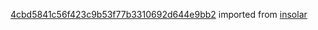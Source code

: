 [4cbd5841c56f423c9b53f77b3310692d644e9bb2](https://github.com/insolar/insolar/commit/4cbd5841c56f423c9b53f77b3310692d644e9bb2) imported from [insolar](https://github.com/insolar/insolar)
